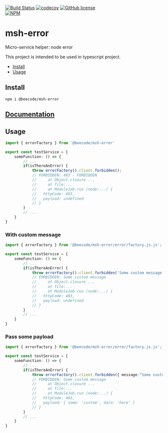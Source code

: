 [![Build Status](https://beecode.semaphoreci.com/badges/msh-error/branches/main.svg?style=shields)](https://beecode.semaphoreci.com/projects/msh-error)
[![codecov](https://codecov.io/gh/beecode-rs/msh-error/branch/main/graph/badge.svg?token=fHc0YaxEiB)](https://codecov.io/gh/beecode-rs/msh-error)
[![GitHub license](https://img.shields.io/github/license/beecode-rs/msh-error)](https://github.com/beecode-rs/msh-error/blob/main/LICENSE)  
[![NPM](https://nodei.co/npm/@beecode/msh-error.png)](https://nodei.co/npm/@beecode/msh-error)

# msh-error

Micro-service helper: node error

This project is intended to be used in typescript project.

<!-- toc -->

- [Install](#install)
- [Usage](#usage)

<!-- tocstop -->

## Install

`npm i @beecode/msh-error`

## [Documentation](resource/doc/api/README.md)

## Usage

```ts
import { errorFactory } from '@beecode/msh-error'

export const testService = {
	someFunction: () => {
		// ...
		if(isThereAnError) {
			throw errorFactory().client.forbidden();
			// FORBIDDEN: 403 - FORBIDDEN
			//     at Object.closure ...
			// 	   at file:...
			// 	   at ModuleJob.run (node:...) {
			//   httpCode: 403,
			// 	 payload: undefined
			// }
		}
		// ...
	}
}
```

### With custom message

```ts
import { errorFactory } from '@beecode/msh-error/error/factory.js.js';

export const testService = {
	someFunction: () => {
		// ...
		if(isThereAnError) {
			throw errorFactory().client.forbidden('Some custom message');
			// FORBIDDEN: Some custom message
			//     at Object.closure ...
			// 	   at file:...
			// 	   at ModuleJob.run (node:...) {
			//   httpCode: 403,
			//   payload: undefined
			// }
		}
		// ...
	}
}
```

### Pass some payload

```ts
import { errorFactory } from '@beecode/msh-error/error/factory.js.js';

export const testService = {
	someFunction: () => {
		// ...
		if(isThereAnError) {
			throw errorFactory().client.forbidden({ message:"Some custom message", payload: { some:"custom", data:"here" } });
			// FORBIDDEN: Some custom message
			//     at Object.closure ...
			// 	   at file:...
			// 	   at ModuleJob.run (node:...) {
			//   httpCode: 403,
			// 	 payload: { some: 'custom', data: 'here' }
			// }
		}
		// ...
	}
}

```
